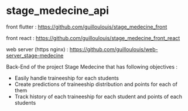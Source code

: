 # stage_medecine_api
front flutter : https://github.com/guilloulouis/stage_medecine_front

front react : https://github.com/guilloulouis/stage_medecine_front_react

web server (https nginx) : https://github.com/guilloulouis/web-server_stage-medecine

Back-End of the project Stage Medecine that has following objectives :
- Easily handle traineeship for each students
- Create predictions of traineeship distribution and points for each of them
- Track history of each traineeship for each student and points of each students
